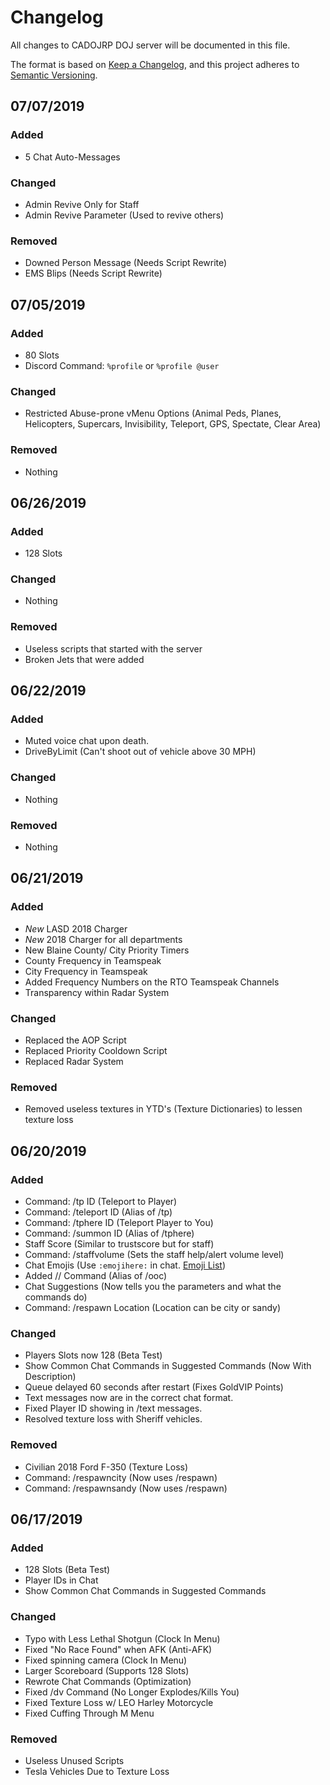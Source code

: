 # Changelog
All changes to CADOJRP DOJ server will be documented in this file.

The format is based on [Keep a Changelog](https://keepachangelog.com/en/1.0.0/),
and this project adheres to [Semantic Versioning](https://semver.org/spec/v2.0.0.html).

## 07/07/2019
### Added
- 5 Chat Auto-Messages

### Changed
- Admin Revive Only for Staff
- Admin Revive Parameter (Used to revive others)

### Removed
- Downed Person Message (Needs Script Rewrite)
- EMS Blips (Needs Script Rewrite)

## 07/05/2019
### Added
- 80 Slots
- Discord Command: ``%profile`` or ``%profile @user``

### Changed
- Restricted Abuse-prone vMenu Options (Animal Peds, Planes, Helicopters, Supercars, Invisibility, Teleport, GPS, Spectate, Clear Area)

### Removed
- Nothing

## 06/26/2019
### Added
- 128 Slots

### Changed
- Nothing

### Removed
- Useless scripts that started with the server
- Broken Jets that were added



## 06/22/2019
### Added
- Muted voice chat upon death.
- DriveByLimit (Can't shoot out of vehicle above 30 MPH)

### Changed
- Nothing

### Removed
- Nothing



## 06/21/2019
### Added
- *New* LASD 2018 Charger
- *New* 2018 Charger for all departments
- New Blaine County/ City Priority Timers
- County Frequency in Teamspeak
- City Frequency in Teamspeak
- Added Frequency Numbers on the RTO Teamspeak Channels
- Transparency within Radar System

### Changed
- Replaced the AOP Script
- Replaced Priority Cooldown Script
- Replaced Radar System

### Removed
- Removed useless textures in YTD's (Texture Dictionaries) to lessen texture loss



## 06/20/2019
### Added
- Command: /tp ID (Teleport to Player)
- Command: /teleport ID (Alias of /tp)
- Command: /tphere ID (Teleport Player to You)
- Command: /summon ID (Alias of /tphere)
- Staff Score (Similar to trustscore but for staff)
- Command: /staffvolume (Sets the staff help/alert volume level)
- Chat Emojis (Use ``:emojihere:`` in chat. [Emoji List](https://gist.github.com/avery1227/f6bf19266680f0d0582b95a6e92dffc4))
- Added // Command (Alias of /ooc)
- Chat Suggestions (Now tells you the parameters and what the commands do)
- Command: /respawn Location (Location can be city or sandy)

### Changed
- Players Slots now 128 (Beta Test)
- Show Common Chat Commands in Suggested Commands (Now With Description)
- Queue delayed 60 seconds after restart (Fixes GoldVIP Points)
- Text messages now are in the correct chat format.
- Fixed Player ID showing in /text messages.
- Resolved texture loss with Sheriff vehicles.

### Removed
- Civilian 2018 Ford F-350 (Texture Loss)
- Command: /respawncity (Now uses /respawn)
- Command: /respawnsandy (Now uses /respawn)


## 06/17/2019
### Added
- 128 Slots (Beta Test)
- Player IDs in Chat
- Show Common Chat Commands in Suggested Commands

### Changed
- Typo with Less Lethal Shotgun (Clock In Menu)
- Fixed "No Race Found" when AFK (Anti-AFK)
- Fixed spinning camera (Clock In Menu)
- Larger Scoreboard (Supports 128 Slots)
- Rewrote Chat Commands (Optimization)
- Fixed /dv Command (No Longer Explodes/Kills You)
- Fixed Texture Loss w/ LEO Harley Motorcycle
- Fixed Cuffing Through M Menu

### Removed
- Useless Unused Scripts
- Tesla Vehicles Due to Texture Loss
